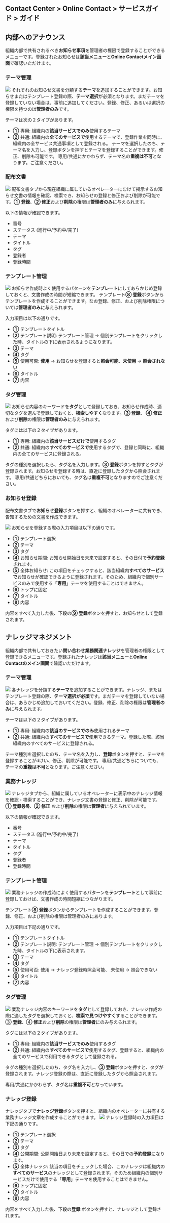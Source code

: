 ## Contact Center > Online Contact > サービスガイド > ガイド


## 内部へのアナウンス
組織内部で共有されるべき**お知らせ事項**を管理者の権限で登録することができるメニューです。登録されたお知らせは**該当メニュー**と**Online Contactメイン画面**で確認いただけます。

### テーマ管理
![](http://static.toastoven.net/prod_contact_center/ja/7.1-(2)_ja.png)
それぞれのお知らせ文書を分類する**テーマ**を追加することができます。お知らせまたはテンプレート登録の際、**テーマ選択**が必須となります。まだテーマを登録していない場合は、事前に追加してください。登録、修正、あるいは選択の権限を持つのは**管理者のみ**です。

テーマは次の２タイプがあります。
-	**①** 専用: 組織内の**該当サービスでのみ**使用するテーマ
-	**②** 共通: 組織内の**全てのサービスで**使用するテーマで、登録作業を同時に、組織内の全サービス共通事項として登録される。
テーマを選択したのち、テーマ名を入力し、登録ボタンを押すとテーマを登録することができます。修正、削除も可能です。
専用/共通にかかわらず、テーマ名の**重複は不可**となります。ご注意ください。


### 配布文書
![](http://static.toastoven.net/prod_contact_center/ja/7.1-(1)_ja.png)
配布文書タブから現在組織に属しているオペレーターにむけて掲示するお知らせ文書の情報を確認、検索でき、お知らせの登録と修正および削除が可能です。**① 登録**、**② 修正**および**削除**の権限は**管理者のみ**に与えられます。

以下の情報が確認できます。
-	番号
-	ステータス (進行中/予約中/完了)
-	テーマ
-	タイトル
-	タグ
-	登録者
-	登録時間


### テンプレート管理
![](http://static.toastoven.net/prod_contact_center/ja/7.1-(4)_ja.png)
お知らせ作成時よく使用するパターンを**テンプレート**にしてあらかじめ登録しておくと、文書作成の時間が短縮できます。
テンプレート**⑧ 登録**ボタンからテンプレートを作成することができます。なお登録、修正、および削除権限については**管理者のみ**に与えられます。

入力項目は以下の通りです。
-	**①** テンプレートタイトル
-	**②** テンプレート説明: テンプレート管理 → 個別テンプレートをクリックした時、タイトルの下に表示されるようになります。 
-	**③** テーマ
-	**④** タグ
-	**⑤** 使用可否: **使用** → お知らせを登録すると**照会可能**、**未使用** → **照会されない**
-	**⑥** タイトル
-	**⑦** 内容


### タグ管理
![](http://static.toastoven.net/prod_contact_center/ja/7.1-(5)_ja.png)
お知らせ内容のキーワードを**タグ**として登録しておき、お知らせ作成時、適切なタグを選んで登録しておくと、**検索しやすく**なります。**③ 登録**、 **④ 修正**および**削除**の権限は**管理者のみ**に与えられます。

タグには以下の２タイプがあります。
-	**①** 専用: 組織内の**該当サービスだけで**使用するタグ
-	**②** 共通: 組織内の**すべてのサービスで**使用するタグで、登録と同時に、組織内の全てのサービスに登録される。

タグの種別を選択したら、タグ名を入力します。**③ 登録**ボタンを押すとタグが登録されます。お知らせを登録する時は、直近に登録したタグから照会されます。
専用/共通どちらにおいても、タグ名は**重複不可**となりますのでご注意ください。

### お知らせ登録
配布文書タブで**お知らせ登録**ボタンを押すと、組織のオペレーターに共有でき、告知するための文書を作成できます。

![](http://static.toastoven.net/prod_contact_center/ja/7.1-(3)_ja.png)
お知らせを登録する際の入力項目は以下の通りです。
-	**①** テンプレート選択
-	**②** テーマ
-	**③** タグ
-	**④** お知らせ期間: お知らせ開始日を未来で設定すると、その日付で**予約登録**されます。
-	**⑤** 全体お知らせ: この項目をチェックすると、該当組織内**すべてのサービスで**お知らせが確認できるように登録されます。そのため、組織内で個別サービスのみで使用する「**専用**」テーマを使用することはできません。
-	**⑥** トップに固定
-	**⑦** タイトル
-	**⑧** 内容

内容をすべて入力した後、下段の**⑨ 登録**ボタンを押すと、お知らせとして登録されます。


## ナレッジマネジメント
組織内部で共有しておきたい**問い合わせ業務関連ナレッジ**を管理者の権限として登録できるメニューです。登録されたナレッジは**該当メニュー**と**Online Contactのメイン画面**で確認いただけます。

### テーマ管理
![](http://static.toastoven.net/prod_contact_center/ja/7.2-(2)_ja.png)
各ナレッジを分類する**テーマ**を追加することができます。ナレッジ、またはテンプレート登録の際、**テーマ選択が必須**です。まだテーマを登録していない場合は、あらかじめ追加しておいてください。登録、修正、削除の権限は**管理者のみ**に与えられます。

テーマは以下の２タイプがあります。
-	**①** 専用: 組織内の**該当のサービスでのみ**使用されるテーマ
-	**②** 共通: 組織内の**すべてのサービスで**使用できるテーマ。登録した際、該当組織内のすべてのサービスに登録される。

テーマ種別を選択したのち、テーマ名を入力し、**登録**ボタンを押すと、テーマを登録することがdけい、修正、削除が可能です。
専用/共通どちらについても、テーマの**重複は不可**となります。ご注意ください。

### 業務ナレッジ
![](http://static.toastoven.net/prod_contact_center/ja/7.2-(1)_ja.png)
ナレッジタブから、組織に属しているオペレーターに表示中のナレッジ情報を確認・検索することができ、ナレッジ文書の登録と修正、削除が可能です。**① 登録등록**、**② 修正** および**削除**の権限は**管理者**に与えられています。

以下の情報が確認できます。
-	番号
-	ステータス (進行中/予約中/完了)
-	テーマ
-	タイトル
-	タグ
-	登録者
-	登録時間


### テンプレート管理
![](http://static.toastoven.net/prod_contact_center/ja/7.2-(4)_ja.png)
業務ナレッジの作成時によく使用するパターンを**テンプレート**として事前に登録しておけば、文書作成の時間短縮につながります。 

テンプレート**⑧ 登録**ボタンからテンプレートを作成することができます。登録、修正、および削除の権限は管理者のみにあります。

入力項目は下記の通りです。
-	**①** テンプレートタイトル
-	**②** テンプレート説明: テンプレート管理 → 個別テンプレートをクリックした時、タイトルの下に表示されます。
-	**③** テーマ
-	**④** タグ
-	**⑤** 使用可否: 使用 → ナレッジ登録時照会可能、 未使用 → 照会できない
-	**⑥** タイトル
-	**⑦** 内容


### タグ管理
![](http://static.toastoven.net/prod_contact_center/ja/7.2-(5)_ja.png)
業務ナレッジ内容のキーワードを**タグ**として登録しておき、ナレッジ作成の際に適したタグを選択しておくと、**検索で見つけやすく**することができます。③ **登録**、④ **修正**および**削除**の権限は**管理者**にのみ与えられます。

タグには以下の２タイプがあります。
-	**①** 専用: 組織内の**該当サービスでのみ**使用するタグ
-	**②** 共通: 組織内の**すべてのサービスで**使用するタグ、登録すると、組織内の全てのサービスで利用できるタグとして登録される。

タグの種別を選択したのち、タグ名を入力し、**③ 登録**ボタンを押すと、タグが登録されます。ナレッジ登録の際は、直近に登録したタグから照会されます。

専用/共通にかかわらず、タグ名は**重複不可**となっています。


### ナレッジ登録
ナレッジタブで**ナレッジ登録**ボタンを押すと、組織内のオペレーターに共有する業務ナレッジ文章を作成することができます。
![](http://static.toastoven.net/prod_contact_center/ja/7.2-(3)_ja.png)
ナレッジ登録時の入力項目は下記の通りです。
-	**①** テンプレート選択
-	**②** テーマ
-	**③** タグ
-	**④** 公開期間: 公開開始日より未来を設定すると、その日での**予約登録**になります。
-	**⑤** 全体ナレッジ: 該当の項目をチェックした場合、このナレッジは組織内の**すべてのサービス**のナレッジとして登録されます。そのため組織内の個別サービスだけで使用する「**専用**」テーマを使用することはできません。
-	**⑥** トップに固定
-	**⑦** タイトル
-	**⑧** 内容


内容をすべて入力した後、下段の**登録** ボタンを押すと、ナレッジとして登録されます。
